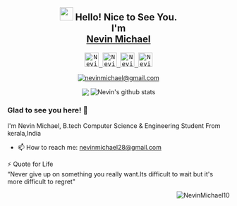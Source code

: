 <div align='center'>
  <!--<img src="https://capsule-render.vercel.app/api?type=waving&height=200&text=MD%20Ohidur&fontAlign=75&fontAlignY=40&color=gradient" height="200"/>-->
  <h2><img src="https://emojis.slackmojis.com/emojis/images/1531849430/4246/blob-sunglasses.gif?1531849430" width="30"/> Hello! Nice to See You.
  <br>I'm <br> <a href="https://www.instagram.com/infernal_encipherer">Nevin Michael</a></h2>
</div>
 
<p align="center">
  <samp>
<a href="https://www.linkedin.com/in/nevin-michael-24716a231/">
  <img  alt="Nevin Michael's Linkdein" width="32px" src="https://cdn.jsdelivr.net/npm/simple-icons@v6/icons/linkedin.svg" />
</a>
<a href="https://github.com/NevinMichael10">
  <img  alt="Nevin Michael's Github" width="32px" src="https://cdn.jsdelivr.net/npm/simple-icons@v6/icons/github.svg" />
</a>
<a href="https://instagram.com/infernal_encipherer/">
  <img  alt="Nevin Michael's Instagram" width="32px" src="https://cdn.jsdelivr.net/npm/simple-icons@v6/icons/instagram.svg" />
</a>
<a href="https://www.facebook.com/Nevin.michael.28/">
  <img  alt="Nevin Michael's Facebook" width="32px" src="https://cdn.jsdelivr.net/npm/simple-icons@v6/icons/facebook.svg" />
</a>
  </samp>
  <br>
</p>
 
 
 <p align="center">
	<a href="mailto:nevinmichael28@gmail.com?subject=Github%20Visitor&body=Hi%20Nevin,%0AI%20am%20"><img src="http://img.shields.io/badge/nevinmichael28@gmail.com-_?label=Send%20Mail&style=social&logo=gmail" alt="nevinmichael@gmail.com">
    </a>
 </p>


<p align="center">
  <img align="center" src="https://github-readme-stats.vercel.app/api/top-langs/?username=NevinMichael10&theme=radical&hide_langs_below=1&layout=compact" />
  <img align="center" src="https://github-readme-stats.vercel.app/api?username=NevinMichael10&show_icons=true&theme=radical&line_height=21" alt="Nevin's github stats"/>
</p>
 
 
 
 ### Glad to see you here! 🤩 &nbsp;

I'm Nevin Michael, B.tech Computer Science & Engineering Student From kerala,India

- 📫 How to reach me: nevinmichael28@gmail.com <br>


<!-- <h3>🐦 Github Statistics </h3>
<p align="center">
<img src="https://github-readme-stats.vercel.app/api?username=NevinMichael10&show_icons=true&title_color=222222&icon_color=03A87C&text_color=333333&bg_color=ffffff">
</p>
<br/> -->

⚡ Quote for Life <br>
“Never give up on something you really want.Its difficult to wait but it's more difficult to regret"


<p align="right">
  <img src="https://komarev.com/ghpvc/?username=NevinMichael10" alt="NevinMichael10" /> 
</p>
